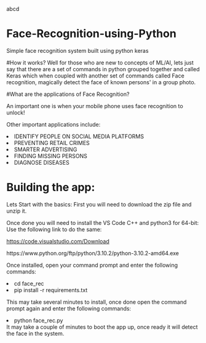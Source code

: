 abcd

# Face-Recognition-using-Python
Simple face recognition system built using python keras

#How it works?
Well for those who are new to concepts of ML/AI, lets just say that there are a set of commands in python grouped together and called Keras which when coupled with another set of commands called Face recognition, magically detect the face of known persons' in a group photo.

#What are the applications of Face Recognition?

An important one is when your mobile phone uses face recognition to unlock!

Other important applications include:
<li>IDENTIFY PEOPLE ON SOCIAL MEDIA PLATFORMS</li>
<li>PREVENTING RETAIL CRIMES</li>
<li>SMARTER ADVERTISING</li>
<li>FINDING MISSING PERSONS</li>
<li>DIAGNOSE DISEASES</li>

# Building the app:
Lets Start with the basics:
 First you will need to download the zip file and unzip it.

Once done you will need to install the VS Code C++ and python3 for 64-bit:
Use the following link to do the same:

https://code.visualstudio.com/Download
<p>
https://www.python.org/ftp/python/3.10.2/python-3.10.2-amd64.exe

Once installed, open your command prompt and enter the following commands:
<li> cd face_rec </li>
<li> pip install -r requirements.txt </li>

This may take several minutes to install, once done open the command prompt again and enter the following commands:
<li> python face_rec.py </li>
It may take a couple of minutes to boot the app up, once ready it will detect the face in the system.
